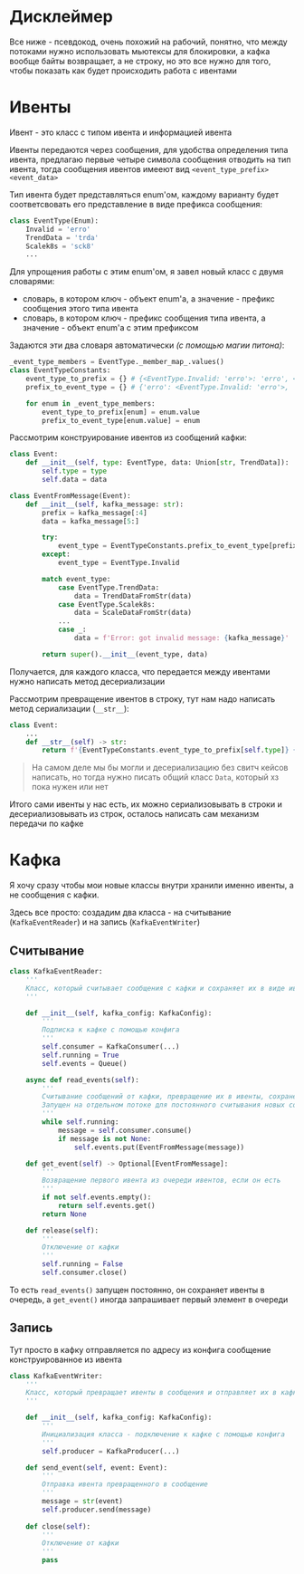 # Дисклеймер

Все ниже - псевдокод, очень похожий на рабочий, понятно, что между потоками нужно использовать мьютексы для блокировки, а кафка вообще байты возвращает, а не строку, но это все нужно для того, чтобы показать как будет происходить работа с ивентами 

# Ивенты
Ивент - это класс с типом ивента и информацией ивента

Ивенты передаются через сообщения, для удобства определения типа ивента, предлагаю первые четыре символа сообщения отводить на тип ивента, тогда сообщения ивентов имееют вид `<event_type_prefix> <event_data>`

Тип ивента будет представляться enum'ом, каждому варианту будет соответсвовать его представление в виде префикса сообщения:

```py
class EventType(Enum):
    Invalid = 'erro'
    TrendData = 'trda'
    Scalek8s = 'sck8'
    ...
```

Для упрощения работы с этим enum'ом, я завел новый класс с двумя словарями:
- словарь, в котором ключ - объект enum'а, а значение - префикс сообщения этого типа ивента
- словарь, в котором ключ - префикс сообщения типа ивента, а значение - объект enum'а с этим префиксом

Задаются эти два словаря автоматически *(с помощью магии питона)*:

```py
_event_type_members = EventType._member_map_.values()
class EventTypeConstants:
    event_type_to_prefix = {} # {<EventType.Invalid: 'erro'>: 'erro', <EventType.TrendData: 'trda'>: 'trda', ...}
    prefix_to_event_type = {} # {'erro': <EventType.Invalid: 'erro'>, 'trda': <EventType.TrendData: 'trda'>, ...}

    for enum in _event_type_members:
        event_type_to_prefix[enum] = enum.value
        prefix_to_event_type[enum.value] = enum
```

Рассмотрим конструирование ивентов из сообщений кафки:

```py
class Event:
    def __init__(self, type: EventType, data: Union[str, TrendData]):
        self.type = type
        self.data = data

class EventFromMessage(Event):
    def __init__(self, kafka_message: str):
        prefix = kafka_message[:4]
        data = kafka_message[5:]

        try:
            event_type = EventTypeConstants.prefix_to_event_type[prefix]
        except:
            event_type = EventType.Invalid

        match event_type:
            case EventType.TrendData:
                data = TrendDataFromStr(data)
            case EventType.Scalek8s:
                data = ScaleDataFromStr(data)
            ...
            case _:
                data = f'Error: got invalid message: {kafka_message}'

        return super().__init__(event_type, data)
```

Получается, для каждого класса, что передается между ивентами нужно написать метод десериализации

Рассмотрим превращение ивентов в строку, тут нам надо написать метод сериализации (`__str__`):

```py
class Event:
    ...
    def __str__(self) -> str:
        return f'{EventTypeConstants.event_type_to_prefix[self.type]} {self.data}'
```

> На самом деле мы бы могли и десериализацию без свитч кейсов написать, но тогда нужно писать общий класс `Data`, который хз пока нужен или нет

Итого сами ивенты у нас есть, их можно сериализовывать в строки и десериализовывать из строк, осталось написать сам механизм передачи по кафке

# Кафка

Я хочу сразу чтобы мои новые классы внутри хранили именно ивенты, а не сообщения с кафки.

Здесь все просто: создадим два класса - на считывание (`KafkaEventReader`) и на запись (`KafkaEventWriter`)

## Считывание

```py
class KafkaEventReader:
    '''
    Класс, который считывает сообщения с кафки и сохраняет их в виде ивентов
    '''

    def __init__(self, kafka_config: KafkaConfig):
        '''
        Подписка к кафке с помощью конфига
        '''
        self.consumer = KafkaConsumer(...)
        self.running = True
        self.events = Queue()

    async def read_events(self):
        '''
        Считывание сообщений от кафки, превращение их в ивенты, сохранение в очередь ивентов
        Запущен на отдельном потоке для постоянного считывания новых сообщений
        '''
        while self.running:
            message = self.consumer.consume()
            if message is not None:
                self.events.put(EventFromMessage(message))

    def get_event(self) -> Optional[EventFromMessage]:
        '''
        Возвращение первого ивента из очереди ивентов, если он есть
        '''
        if not self.events.empty():
            return self.events.get()
        return None

    def release(self):
        '''
        Отключение от кафки
        '''
        self.running = False
        self.consumer.close()
```

То есть `read_events()` запущен постоянно, он сохраняет ивенты в очередь, а `get_event()` иногда запрашивает первый элемент в очереди

## Запись

Тут просто в кафку отправляется по адресу из конфига сообщение конструированное из ивента

```py
class KafkaEventWriter:
    '''
    Класс, который превращает ивенты в сообщения и отправляет их в кафку
    '''

    def __init__(self, kafka_config: KafkaConfig):
        '''
        Инициализация класса - подключение к кафке с помощью конфига
        '''
        self.producer = KafkaProducer(...)

    def send_event(self, event: Event):
        '''
        Отправка ивента превращенного в сообщение
        '''
        message = str(event)
        self.producer.send(message)
        
    def close(self):
        '''
        Отключение от кафки
        '''
        pass
```
